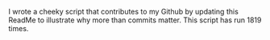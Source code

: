 I wrote a cheeky script that contributes to my Github by updating this ReadMe to illustrate why more than commits matter. This script has run 1819 times.